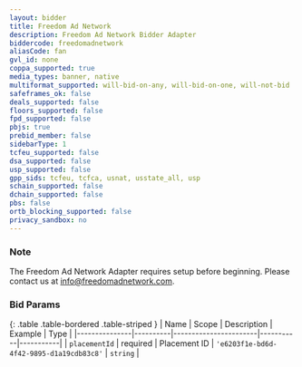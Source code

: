 ```yaml
---
layout: bidder
title: Freedom Ad Network
description: Freedom Ad Network Bidder Adapter
biddercode: freedomadnetwork
aliasCode: fan
gvl_id: none
coppa_supported: true
media_types: banner, native
multiformat_supported: will-bid-on-any, will-bid-on-one, will-not-bid
safeframes_ok: false
deals_supported: false
floors_supported: false
fpd_supported: false
pbjs: true
prebid_member: false
sidebarType: 1
tcfeu_supported: false
dsa_supported: false
usp_supported: false
gpp_sids: tcfeu, tcfca, usnat, usstate_all, usp
schain_supported: false
dchain_supported: false
pbs: false
ortb_blocking_supported: false
privacy_sandbox: no
---
```


### Note

The Freedom Ad Network Adapter requires setup before beginning. Please contact us at [info@freedomadnetwork.com](mailto:info@freedomadnetwork.com).

### Bid Params

{: .table .table-bordered .table-striped }
| Name          | Scope    | Description           | Example   | Type      |
|---------------|----------|-----------------------|-----------|-----------|
| `placementId`      | required | Placement ID         | `'e6203f1e-bd6d-4f42-9895-d1a19cdb83c8'`    | `string` |

